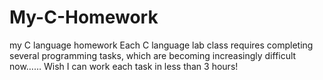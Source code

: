 # My-C-Homework
my C language homework
Each C language lab class requires completing several programming tasks, which are becoming increasingly difficult now……
Wish I can work each task in less than 3 hours!

